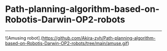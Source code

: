 # Path-planning-algorithm-based-on-Robotis-Darwin-OP2-robots


---

![Amusing robot].(https://github.com/Akira-zyh/Path-planning-algorithm-based-on-Robotis-Darwin-OP2-robots/tree/main/amuse.gif)
